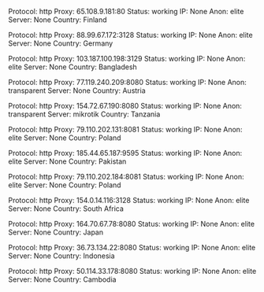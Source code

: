 Protocol: http
Proxy: 65.108.9.181:80
Status: working
IP: None
Anon: elite
Server: None
Country: Finland

Protocol: http
Proxy: 88.99.67.172:3128
Status: working
IP: None
Anon: elite
Server: None
Country: Germany

Protocol: http
Proxy: 103.187.100.198:3129
Status: working
IP: None
Anon: elite
Server: None
Country: Bangladesh

Protocol: http
Proxy: 77.119.240.209:8080
Status: working
IP: None
Anon: transparent
Server: None
Country: Austria

Protocol: http
Proxy: 154.72.67.190:8080
Status: working
IP: None
Anon: transparent
Server: mikrotik
Country: Tanzania

Protocol: http
Proxy: 79.110.202.131:8081
Status: working
IP: None
Anon: elite
Server: None
Country: Poland

Protocol: http
Proxy: 185.44.65.187:9595
Status: working
IP: None
Anon: elite
Server: None
Country: Pakistan

Protocol: http
Proxy: 79.110.202.184:8081
Status: working
IP: None
Anon: elite
Server: None
Country: Poland

Protocol: http
Proxy: 154.0.14.116:3128
Status: working
IP: None
Anon: elite
Server: None
Country: South Africa

Protocol: http
Proxy: 164.70.67.78:8080
Status: working
IP: None
Anon: elite
Server: None
Country: Japan

Protocol: http
Proxy: 36.73.134.22:8080
Status: working
IP: None
Anon: elite
Server: None
Country: Indonesia

Protocol: http
Proxy: 50.114.33.178:8080
Status: working
IP: None
Anon: elite
Server: None
Country: Cambodia

